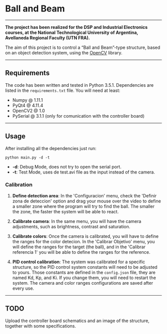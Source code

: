 # Ball and Beam
---
**The project has been realized for the DSP and Industrial Electronics courses, at the National Technological University of Argentina, Avellaneda Regional Faculty (UTN FRA).**

The aim of this project is to control a “Ball and Beam”-type structure, based on an object detection system, using the [OpenCV](http://www.opencv.org) library.

---

## Requirements
The code has been written and tested in Python 3.5.1. Dependencies are listed in the `requirements.txt` file. You will need at least:
  * Numpy @ 1.11.1
  * PyQt4 @ 4.11.4
  * OpenCV2 @ 1.0
  * PySerial @ 3.1.1 (only for comunication with the controller board)

---

## Usage
After installing all the dependencies just run:
```
python main.py -d -t
```
  * **-d**: Debug Mode, does not try to open the serial port.
  * **-t**: Test Mode, uses de test.avi file as the input instead of the camera.

### Calibration
1. **Define detection area**: In the 'Configuracion' menu, check the 'Definir zona de deteccion' option and drag your mouse over the video to define a smaller zone where the program will try to find the ball. The smaller the zone, the faster the system will be able to react.

2. **Calibrate camera**: In the same menu, you will have the camera adjustments, such as brightness, contrast and saturation.
3. **Calibrate colors**: Once the camera is calibrated, you will have to define the ranges for the color detecion. In the 'Calibrar Objetivo' menu, you will define the ranges for the target (the ball), and in the 'Calibrar referencia 1' you will be able to define the ranges for the reference.
4. **PID control calibration**: The system was calibrated for a specific structure, so the PID control system constants will need to be adjusted to yours. Those constants are defined in the `config.json` file, they are named Kd, Kp, and Ki. If you change them, you will need to restart the system. The camera and color ranges configurations are saved after every use.

---
## TODO
Upload the controller board schematics and an image of the structure, together with some specifications.
